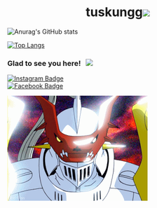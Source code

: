 ### <h1 align="center">tuskungg<img src="https://raw.githubusercontent.com/iampavangandhi/iampavangandhi/master/gifs/Hi.gif" width="30px"></h1>

![Anurag's GitHub stats](https://github-readme-stats.vercel.app/api?username=tuskingcup&show_icons=true&theme=tokyonight)

[![Top Langs](https://github-readme-stats.vercel.app/api/top-langs/?username=tuskingcup&langs_count=8&theme=tokyonight)](https://github.com/anuraghazra/github-readme-stats)

### Glad to see you here! &nbsp; ![](https://visitor-badge.glitch.me/badge?page_id=tuskingcup.tuskingcup&style=flat-square&color=0088cc)
[![Instagram Badge](https://img.shields.io/badge/-Instagram-e4405f?style=flat-square&logo=Instagram&logoColor=white)](https://instagram.com/tuskungg/)<br>
[![Facebook Badge](https://cdn3.iconfinder.com/data/icons/free-social-icons/67/facebook_square-128.png)](https://www.facebook.com/rapeepat.klamjeen/)

![Dukeon](./image/dukemon.gif)

